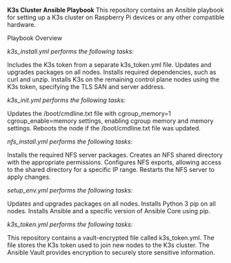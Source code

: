 **K3s Cluster Ansible Playbook**
This repository contains an Ansible playbook for setting up a K3s cluster on Raspberry Pi devices or any other compatible hardware.

Playbook Overview

*k3s_install.yml performs the following tasks:*

Includes the K3s token from a separate k3s_token.yml file.
Updates and upgrades packages on all nodes.
Installs required dependencies, such as curl and unzip.
Installs K3s on the remaining control plane nodes using the K3s token, specifying the TLS SAN and server address.


*k3s_init.yml performs the following tasks:*

Updates the /boot/cmdline.txt file with cgroup_memory=1 cgroup_enable=memory settings, enabling cgroup memory and memory settings.
Reboots the node if the /boot/cmdline.txt file was updated.

*nfs_install.yml performs the following tasks:*

Installs the required NFS server packages.
Creates an NFS shared directory with the appropriate permissions.
Configures NFS exports, allowing access to the shared directory for a specific IP range.
Restarts the NFS server to apply changes.

*setup_env.yml performs the following tasks:*

Updates and upgrades packages on all nodes.
Installs Python 3 pip on all nodes.
Installs Ansible and a specific version of Ansible Core using pip.

*k3s_token.yml performs the following tasks:*

This repository contains a vault-encrypted file called k3s_token.yml. The file stores the K3s token used to join new nodes to the K3s cluster. The Ansible Vault provides encryption to securely store sensitive information.